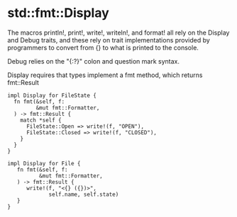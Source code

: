 # std::fmt::Display
The macros println!, print!, write!, writeln!, and format! all rely on the Display and Debug traits, and these rely on trait implementations provided by programmers to convert from {} to what is printed to the console.

Debug relies on the "{:?}" colon and question mark syntax.

Display requires that types implement a fmt method, which returns fmt::Result


```
impl Display for FileState {
  fn fmt(&self, f:
         &mut fmt::Formatter,
  ) -> fmt::Result {                      
    match *self {
      FileState::Open => write!(f, "OPEN"),
      FileState::Closed => write!(f, "CLOSED"),
    }
  }
}
 
impl Display for File {
   fn fmt(&self, f:
          &mut fmt::Formatter,
   ) -> fmt::Result {                     
      write!(f, "<{} ({})>",
             self.name, self.state)       
   }
}

```